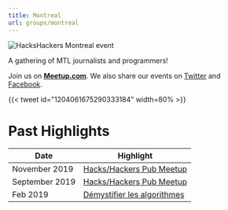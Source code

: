 ```yaml
---
title: Montreal
url: groups/montreal
---
```


![HacksHackers Montreal event](https://pbs.twimg.com/media/C9ujm_PUQAEgVnx?format=jpg&name=4096x4096)

A gathering of MTL journalists and programmers!

Join us on **[Meetup.com](https://www.meetup.com/HacksHackersMontreal/)**. We also share our events on [Twitter](https://twitter.com/HacksHackersMTL) and [Facebook](https://www.facebook.com/HacksHackersMtl/).

{{< tweet id="1204061675290333184" width=80% >}}

# Past Highlights

| **Date**  | **Highlight** |  
|-----------|---------------|  
| November 2019 | [Hacks/Hackers Pub Meetup](https://www.meetup.com/HacksHackersMontreal/events/czbwkryzpbpb/) |
| September 2019 | [Hacks/Hackers Pub Meetup](https://www.meetup.com/HacksHackersMontreal/events/wfdvhryzmbpb/) |   
| Feb 2019 | [Démystifier les algorithmes](https://www.meetup.com/HacksHackersMontreal/events/258147431/) |
